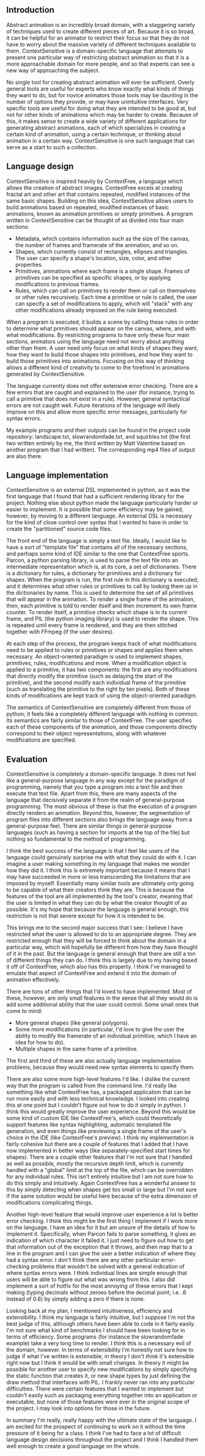 ## Introduction

Abstract animation is an incredibly broad domain, with a staggering variety of techniques used to create different pieces of art. Because it is so broad, it can be helpful for an animator to restrict their focus so that they do not have to worry about the massive variety of different techniques available to them. ContextSensitive is a domain-specific language that attempts to present one particular way of restricting abstract animation so that it is a more approachable domain for more people, and so that experts can see a new way of approaching the subject.

No single tool for creating abstract animation will ever be sufficient. Overly general tools are useful for experts who know exactly what kinds of things they want to do, but for novice animators those tools may be daunting in the number of options they provide, or may have unintuitive interfaces. Very specific tools are useful for doing what they are intended to be good at, but not for other kinds of animations which may be harder to create. Because of this, it makes sense to create a wide variety of different applications for generating abstract animations, each of which specializes in creating a certain kind of animation, using a certain technique, or thinking about animation in a certain way. ContextSensitive is one such language that can serve as a start to such a collection.

## Language design

ContextSensitive is inspired heavily by ContextFree, a language which allows the creation of abstract images. ContextFree excels at creating fractal art and other art that contains repeated, modified instances of the same basic shapes. Building on this idea, ContextSensitive allows users to build animations based on repeated, modified instances of basic animations, known as animation primitives or simply primitives. A program written in ContextSensitive can be thought of as divided into four main sections:

* Metadata, which contains information such as the size of the canvas, the number of frames and framerate of the animation, and so on.
* Shapes, which currently consist of rectangles, ellipses and triangles. The user can specify a shape's location, size, color, and other properties.
* Primitives, animations where each frame is a single shape. Frames of primitives can be specified as specific shapes, or by applying modifications to previous frames.
* Rules, which can call on primitives to render them or call on themselves or other rules recursively. Each time a primitive or rule is called, the user can specify a set of modifications to apply, which will "stack" with any other modifications already imposed on the rule being executed.

When a program is executed, it builds a scene by calling these rules in order to determine what primitives should appear on the canvas, where, and with what modifications. By restricting programs to have only these four main sections, animators using the language need not worry about anything other than them. A user need only focus on what kinds of shapes they want, how they want to build those shapes into primitives, and how they want to build those primitives into animations. Focusing on this way of thinking allows a different kind of creativity to come to the forefront in animations generated by ContextSensitive.

The language currently does not offer extensive error checking. There are a few errors that are caught and explained to the user (for instance, trying to call a primitive that does not exist in a rule). However, general syntactical errors are not caught well. Future iterations of the language will likely improve on this and allow more specific error messages, particularly for syntax errors. 

My example programs and their outputs can be found in the project code repository: landscape.txt, slowrandomfade.txt, and squirbles.txt (the first two written entirely by me, the third written by Matt Valentine based on another program that I had written). The corresponding mp4 files of output are also there.

## Language implementation

ContextSensitive is an external DSL implemented in python, as it was the first language that I found that had a sufficient rendering library for the project. Nothing else about python made the language particularly harder or easier to implement. It is possible that some efficiency may be gained, however, by moving to a different language. An external DSL is necessary for the kind of close control over syntax that I wanted to have in order to create the "partitioned" source code files.

The front end of the language is simply a text file. Ideally, I would like to have a sort of "template file" that contains all of the necessary sections, and perhaps some kind of IDE similar to the one that ContextFree sports. Parcon, a python parsing library, is used to parse the text file into an intermediate representation which is, at its core, a set of dictionaries. There is a dictionary for rules, a dictionary for primitives and a dictionary for shapes. When the program is run, the first rule in this dictionary is executed, and it determines what other rules or primitives to call by looking them up in the dictionaries by name. This is used to determine the set of all primitives that will appear in the animation. To render a single frame of the animation, then, each primitive is told to render itself and then increment its own frame counter. To render itself, a primitive checks which shape is in its current frame, and PIL (the python imaging library) is used to render the shape. This is repeated until every frame is rendered, and they are then stitched together with FFmpeg (if the user desires). 

At each step of the process, the program keeps track of what modifications need to be applied to rules or primitives or shapes and applies them when necessary. An object-oriented paradigm is used to implement shapes, primitives, rules, modifications and more. When a modification object is applied to a primitive, it has two components: the first are any modifications that directly modify the primitive (such as delaying the start of the primitive), and the second modify each individual frame of the primitive (such as translating the primitive to the right by ten pixels). Both of these kinds of modifications are kept track of using the object-oriented paradigm.

The semantics of ContextSensitive are completely different from those of python; it feels like a completely different language with nothing in common. Its semantics are fairly similar to those of ContextFree. The user specifies each of these components of the animation, and those components directly correspond to their object representations, along with whatever modifications are specified.

## Evaluation

ContextSensitive is completely a domain-specific language. It does not feel like a general-purpose language in any way except for the paradigm of programming, namely that you type a program into a text file and then execute that text file. Apart from this, there are many aspects of the language that decisively separate it from the realm of general-purpose programming. The most obvious of these is that the execution of a program directly renders an animation. Beyond this, however, the segmentation of program files into different sections also brings the language away from a general-purpose feel. There are similar things in general-purpose languages (such as having a section for imports at the top of the file) but nothing so fundamental to the method of programming. 

I think the best success of the language is that I feel like users of the language could genuinely surprise me with what they could do with it. I can imagine a user making something in my language that makes me wonder how they did it. I think this is extremely important because it means that I may have succeeded in more or less transcending the limitations that are imposed by myself. Essentially many similar tools are ultimately only going to be capable of what their creators think they are. This is because the features of the tool are all implemented by the tool's creator, meaning that the user is limited in what they can do by what the creator thought of as possible. It's my hope that because the language is general enough, this restriction is not that severe except for how it is intended to be.

This brings me to the second major success that I see: I believe I have restricted what the user is allowed to do to an appropriate degree. They are restricted enough that they will be forced to think about the domain in a particular way, which will hopefully be different from how they have thought of it in the past. But the language is general enough that there are still a ton of different things they can do. I think this is largely due to my having based it off of ContextFree, which also has this property. I think I've managed to emulate that aspect of ContextFree and extend it into the domain of animation effectively.

There are tons of other things that I'd loved to have implemented. Most of these, however, are only small features in the sense that all they would do is add some additional ability that the user could control. Some small ones that come to mind:

* More general shapes (like general polygons). 
* Some more modifications (in particular, I'd love to give the user the ability to modify the framerate of an individual primitive, which I have an idea for how to do).
* Multiple shapes in the same frame of a primitive.

The first and third of these are also actually language implementation problems, because they would need new syntax elements to specify them.

There are also some more high-level features I'd like. I dislike the current way that the program is called from the command line. I'd really like something like what ContextFree has, a packaged application that can be run more easily and with less technical knowledge. I looked into creating this at one point but I couldn't figure out how to do it simply in python. I think this would greatly improve the user experience. Beyond this would be some kind of custom IDE like ContextFree's, which could theoretically support features like syntax highlighting, automatic templated file generation, and even things like previewing a single frame of the user's choice in the IDE (like ContextFree's preview). I think my implementation is fairly cohesive but there are a couple of features that I added that I have now implemented in better ways (like separately-specified start times for shapes). There are a couple other features that I'm not sure that I handled as well as possible, mostly the recursive depth limit, which is currently handled with a "global" limit at the top of the file, which can be overridden for any individual rules. This isn't entirely intuitive but I am not sure how to do this simply and intuitively. Again ContextFree has a wonderful answer to this by simply detecting when shapes get too small or large but I'm not sure if the same solution would be useful here because of the extra dimension of modifications complicating things. 

Another high-level feature that would improve user experience a lot is better error checking. I think this might be the first thing I implement if I work more on the language. I have an idea for it but am unsure of the details of how to implement it. Specifically, when Parcon fails to parse something, it gives an indication of which character it failed it. I just need to figure out how to get that information out of the exception that it throws, and then map that to a line in the program and I can give the user a better indication of where they had a syntax error. I don't think there are any other particular error-checking problems that wouldn't be solved with a general indication of where syntax errors were. I think individual lines are simple enough that users will be able to figure out what was wrong from this. I also did implement a sort of hotfix for the most annoying of these errors that I kept making (typing decimals without zeroes before the decimal point, i.e. .6 instead of 0.6) by simply adding a zero if there is none.

Looking back at my plan, I mentioned intuitiveness, efficiency and extensibility. I think my language is fairly intuitive, but I suppose I'm not the best judge of this, although others have been able to code in it fairly easily. I'm not sure what kind of benchmarks I should have been looking for in terms of efficiency. Some programs (for instance the slowrandomfade example) take a very long time to render. I think this is a necessary evil of the domain, however. In terms of extensibility I'm honestly not sure how to judge if what I've written is extensible; in theory I don't _think_ it's extensible right now but I think it would be with small changes. In theory it might be possible for another user to specify new modifications by simply specifying the static function that creates it, or new shape types by just defining the draw method that interfaces with PIL. I frankly never ran into any particular difficulties. There were certain features that I wanted to implement but couldn't easily such as packaging everything together into an application or executable, but none of those features were ever in the original scope of the project. I may look into options for those in the future.

In summary I'm really, really happy with the ultimate state of the language. I am excited for the prospect of continuing to work on it without the time pressure of it being for a class. I think I've had to face a lot of difficult language design decisions throughout the project and I think I handled them well enough to create a good language on the whole. 
